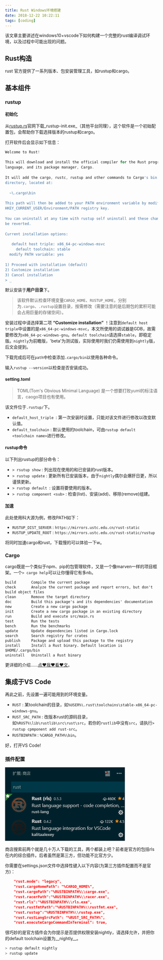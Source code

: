 ```yaml
---
title: Rust Windows环境搭建
date: 2018-12-22 10:22:11
tags: [coding]
---
```


该文章主要讲述在windows10+vscode下如何构建一个完整的rust编译调试环境，以及过程中可能出现的问题。

## Rust构造

rust 官方提供了一系列版本、包安装管理工具，如rustup和cargo。

## 基本组件

### rustup

#### 初始化

从[rustup.rs](https://rustup.rs/)官网下载_rustup-init.exe_（其他平台同理），这个软件是一个初始配置包，会帮助你下载选择版本的rustup和cargo。

打开软件后会显示如下信息：

```powershell
Welcome to Rust!

This will download and install the official compiler for the Rust programming
language, and its package manager, Cargo.

It will add the cargo, rustc, rustup and other commands to Cargo's bin
directory, located at:

  ~\.cargo\bin

This path will then be added to your PATH environment variable by modifying the
HKEY_CURRENT_USER/Environment/PATH registry key.

You can uninstall at any time with rustup self uninstall and these changes will
be reverted.

Current installation options:

   default host triple: x86_64-pc-windows-msvc
     default toolchain: stable
  modify PATH variable: yes

1) Proceed with installation (default)
2) Customize installation
3) Cancel installation
> _
```

默认安装于**用户目录**下。

> 该软件默认检查环境变量`CARGO_HOME`、`RUSTUP_HOME`，分别为`.cargo`、`.rustup`设置目录，按需修改（需要注意的是后期包的累积可能会占用巨量的存储空间）。

安装过程中请选择第二项 **“Customize installation”** ！注意到`default host triple`中设置的是`x86_64-pc-windows-msvc`，本文所使用的调试器是GDB，故需要修改为`x86_64-pc-windows-gnu`。`default toolchain`请选择`stable`，即稳定版。`nightly`为前瞻版，'beta'为测试版，实际使用时我们仍需使用到`nightly`版，后文会提到。

下载完成后可在`path`中检查添加`.cargo/bin`以使用各种命令。

输入`rustup --version`以检查是否安装成功。

#### setting.toml

> TOML(Tom's Obvious Minimal Language) 是一个想要打败yuml的标注语言，caogo项目也有使用。

该文件位于`.rustup/`下。

- `default_host_triple `: 第一次安装时设置，只能对该文件进行修改以改变默认值。
- `default_toolchain` : 默认使用的toolchain，可由`rustup default <toolchain name>`进行修改。

#### rustup命令

以下列出rustup的部分命令：

- `> rsutup show` : 列出现在使用的和已安装的rust版本。
- `> rustup update` : 更新所有已安装版本，由于`nightly`偶尔会爆肝日更，所以谨慎更新。
- `> rustup default `: 设置将要使用的版本。
- `> rustup component <sub>` : 检查(list)、安装(add)、移除(remove)组建。

#### 加速

此处使用科大源为例，修改PATH如下：

- `RUSTUP_DIST_SERVER` : `https://mirrors.ustc.edu.cn/rust-static`
- `RUSTUP_UPDATE_ROOT` : `https://mirrors.ustc.edu.cn/rust-static/rustup`

将同时加速cargo和rust，下载慢的可以体验一下w。

### Cargo

cargo既是一个类似于npm、pip的包管理软件，又是一个像marven一样的项目框架。一个`> cargo help`可以让你懂得它有多nb。

```
build       Compile the current package
check       Analyze the current package and report errors, but don't build object files
clean       Remove the target directory
doc         Build this package's and its dependencies' documentation
new         Create a new cargo package
init        Create a new cargo package in an existing directory
run         Build and execute src/main.rs
test        Run the tests
bench       Run the benchmarks
update      Update dependencies listed in Cargo.lock
search      Search registry for crates
publish     Package and upload this package to the registry
install     Install a Rust binary. Default location is $HOME/.cargo/bin
uninstall   Uninstall a Rust binary
```

更详细的介绍……[点❤我❤看❤文](http://wiki.jikexueyuan.com/project/rust-primer/cargo-projects-manager/cargo-projects-manager.html)。

## 集成于VS Code

再此之前，先设置一遍可能用到的环境变量。

- `RUST` : 某toolchain的目录，如`%USER%\.rust\toolchains\stable-x86_64-pc-windows-gnu`。
- `RUST_SRC_PATH` : 改版本rust的源码目录，如`%RUST%\lib\rustlib\src\rust\src`，若你的`rustlib`中没有`src`，请执行`> rustup cpmponent add rust-src`。
- `RUSTBINPATH` : `%CARGO_PATH%\bin`。

好，打开VS Code!

### 插件配置

![sp181222_141230](.\imgs\sp181222_141230.png)

商店搜索前两个就是几十万人下载的工具，两个都装上吧？前者是官方的包括rls在内的综合插件。后者虽然是第三方，但功能不比官方少。

你需要在settings.json文件中选择性键入以下内容(为第三方插件配置而不是官方)：

```json
    "rust.mode": "legacy",
    "rust.cargoHomePath": "%CARGO_HOME%",
    "rust.cargoPath":"%RUSTBINPATH%\\cargo.exe",
    "rust.racerPath":"%RUSTBINPATH%\\racer.exe",
    "rust.rls":"%RUSTBINPATH%\\rls.exe",
    "rust.rustfmtPath":"%RUSTBINPATH%\\rustfmt.exe",
    "rust.rustup":"%RUSTBINPATH%\\rustup.exe",
    "rust.rustLangSrcPath": "%RUST_SRC_PATH%",
    "rust.executeCargoCommandInTerminal": true,
```

很巧妙的是官方插件会为你提示是否提供权限安装nightly，请选择允许，并把你的default toolchain设置为__nightly__。

```powershell
> rustup default nightly
> rustup update
```
